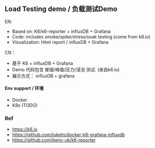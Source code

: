 ## Load Testing demo / 负载测试Demo
EN:
* Based on: K6/k6-reporter + influxDB + Grafana 
* Code: includes smoke/spike/stress/soak testing (come from k6.io)
* Visualization: Html report / influxDB + Grafana 


CN：
* 基于 K6 + influxDB + Grafana
* Demo 代码包含 冒烟/峰值/压力/浸泡 测试. (来自k6.io)
* 展示方式： influxDB + grafana



#### Env support / 环境
* Docker 
* K8s (TODO)

### Ref
* https://k6.io 
* https://github.com/luketn/docker-k6-grafana-influxdb
* https://github.com/benc-uk/k6-reporter
